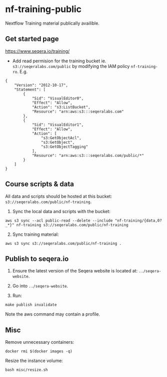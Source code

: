 # nf-training-public

Nextflow Training material publically availible. 

## Get started page 

https://www.seqera.io/training/


* Add read permision for the training bucket ie. `s3://seqeralabs.com/public` by modifying 
the IAM policy `nf-training-ro`. E.g.

```
{
    "Version": "2012-10-17",
    "Statement": [
        {
            "Sid": "VisualEditor0",
            "Effect": "Allow",
            "Action": "s3:ListBucket",
            "Resource": "arn:aws:s3:::seqeralabs.com"
        },
        {
            "Sid": "VisualEditor1",
            "Effect": "Allow",
            "Action": [
                "s3:GetObjectAcl",
                "s3:GetObject",
                "s3:GetObjectTagging"
            ],
            "Resource": "arn:aws:s3:::seqeralabs.com/public/*"
        }
    ]
}
```


## Course scripts & data 

All data and scripts should be hosted at this bucket: `s3://seqeralabs.com/public/nf-training`. 

1. Sync the local data and scripts with the bucket:

```
aws s3 sync --acl public-read --delete --include "nf-training/{data,0?_*}" nf-training s3://seqeralabs.com/public/nf-training
```

2. Sync training material: 

```
aws s3 sync s3://seqeralabs.com/public/nf-training .
```

## Publish to seqera.io

1. Ensure the latest version of the Seqera website is located at: `../seqera-website`.

2. Go into `../seqera-website`.

3. Run:

```
make publish invalidate
```

Note the aws command may contain a profile. 


## Misc

Remove unnecessary containers:

```
docker rmi $(docker images -q)
```

Resize the instance volume:

```
bash misc/resize.sh
```

